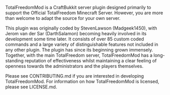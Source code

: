 TotalFreedomMod is a CraftBukkit server plugin designed primarily to support the Official TotalFreedom Minecraft Server. However, you are more than welcome to adapt the source for your own server.

This plugin was originally coded by StevenLawson (Madgeek1450), with Jerom van der Sar (DarthSalamon) becoming heavily involved in its development some time later. It consists of over 85 custom coded commands and a large variety of distinguishable features not included in any other plugin. The plugin has since its beginning grown immensely. Together, with the main TotalFreedom server, TotalFreedomMod has a long-standing reputation of effectiveness whilst maintaining a clear feeling of openness towards the administrators and the players themselves.

Please see CONTRIBUTING.md if you are interested in developing TotalFreedomMod. For information on how TotalFreedomMod is licensed, please see LICENSE.md.

